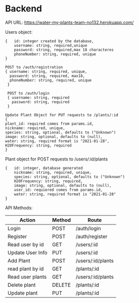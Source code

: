 # Backend
API URL: https://water-my-plants-team-no132.herokuapp.com/


Users object:
```
{	id: integer created by the database,
	username: string, required,unique
	password: string, required,max 18 characteres
	phoneNumber: string, required, unique
}
```
```
POST to /auth/registration
{ username: string, required, unique,
  password: string, required, max18,
  phoneNumber: string, required, unique
 }
 
 POST to /auth/login
 { username: string, required
   password: string, required
 }
 ```

```
Update Plant Object for PUT requests to /plants/:id
{ 
plant_id: required comes from params.id,
nickname: required, unique,
species: string, optional, defaults to ("Unknown")
image: string, optional, defaults to (null),
water: string, required format is "2021-01-28",
H2OFrequency: string, required
}
```

Plant object for POST requests to /users/:id/plants
```
{	id: integer, database generated
	nickname: string, required, unique,
	species: string, optional, defaults to ("Unknown")
	H2OFrequency: string, required,
	image: string, optional, defaults to (null),
	user_id: requiered comes from params.id,
	water: string, required format is "2021-01-28"
}
```
	

API Methods:

| Action	| Method|	Route |
|---------------|-------|-------------|
| Login		|POST	| /auth/login|
| Register	|POST	|/auth/register|
| Read user by id |GET	|/users/:id	|
|Update User Info|PUT   |/users/:id	|
|Add Plant	|POST  |/users/:id/plants|
|read plant by id|GET 	|/plants/:id |
| Read user plants |GET	|/users/:id/plants|
| Delete plant	|DELETE	|/plants/:id|	
| Update plant	|PUT	|/plants/:id|	
